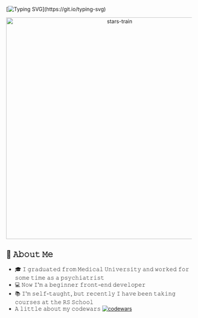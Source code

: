 [![Typing SVG](https://readme-typing-svg.herokuapp.com?font=Fira+Code&size=25&duration=4800&pause=1000&color=4D46A0&width=435&lines=Hi+there+(*%C2%B4%EF%B8%B6%60*)%E3%83%8E;%C2%B0%CB%96%E2%9C%A7+Nice+to+meet+you!+%E2%9C%A7%CB%96%C2%B0)](https://git.io/typing-svg)
  
<p align="center">
<img alt="stars-train" width="600px" src="https://media.tenor.com/WPqFfKvgIbUAAAAd/stars-train.gif"/>
</p>

## :book: 𝙰𝚋𝚘𝚞𝚝 𝙼𝚎
- 🎓 𝙸 𝚐𝚛𝚊𝚍𝚞𝚊𝚝𝚎𝚍 𝚏𝚛𝚘𝚖 𝙼𝚎𝚍𝚒𝚌𝚊𝚕 𝚄𝚗𝚒𝚟𝚎𝚛𝚜𝚒𝚝𝚢 𝚊𝚗𝚍 𝚠𝚘𝚛𝚔𝚎𝚍 𝚏𝚘𝚛 𝚜𝚘𝚖𝚎 𝚝𝚒𝚖𝚎 𝚊𝚜 𝚊 𝚙𝚜𝚢𝚌𝚑𝚒𝚊𝚝𝚛𝚒𝚜𝚝
- 💻 𝙽𝚘𝚠 𝙸'𝚖 𝚊 𝚋𝚎𝚐𝚒𝚗𝚗𝚎𝚛 𝚏𝚛𝚘𝚗𝚝-𝚎𝚗𝚍 𝚍𝚎𝚟𝚎𝚕𝚘𝚙𝚎𝚛
- 📚 𝙸'𝚖 𝚜𝚎𝚕𝚏-𝚝𝚊𝚞𝚐𝚑𝚝, 𝚋𝚞𝚝 𝚛𝚎𝚌𝚎𝚗𝚝𝚕𝚢 𝙸 𝚑𝚊𝚟𝚎 𝚋𝚎𝚎𝚗 𝚝𝚊𝚔𝚒𝚗𝚐 𝚌𝚘𝚞𝚛𝚜𝚎𝚜 𝚊𝚝 𝚝𝚑𝚎 𝚁𝚂 𝚂𝚌𝚑𝚘𝚘𝚕
- 𝙰 𝚕𝚒𝚝𝚝𝚕𝚎 𝚊𝚋𝚘𝚞𝚝 𝚖𝚢 𝚌𝚘𝚍𝚎𝚠𝚊𝚛𝚜 [![codewars](https://www.codewars.com/users/Intetrix/badges/small)](https://www.codewars.com/users/Intetrix)
